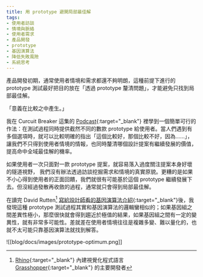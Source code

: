 ```yaml
---
title: 用 prototype 避開局部最佳解
tags:
- 使用者訪談
- 情境與脈絡
- 使用者需求
- 產品開發
- prototype
- 基因演算法
- 降低失敗風險
- 系統思考
---
```

產品開發初期，通常使用者情境和需求都還不夠明朗，這種前提下進行的 prototype 測試最好把目的放在「透過 prototype 釐清問題」，才能避免只找到局部最佳解。

「意義在比較之中產生。」

我在 Curcuit Breaker 這集的 [Podcast](https://podcasts.apple.com/dk/podcast/15-understanding-prototyping-to-learn/id1617350970?i=1000568844213){:target="_blank"} 裡學到一個簡單可行的作法：在測試過程同時提供截然不同的數款 prototype 給使用者。當人們遇到有多個選項時，就可以比較明確的指出「這個比較好，那個比較不好，因為......」，讓我們不只得到使用者情境的情報，也同時釐清哪個設計提案有繼續發展的價值，提高命中全域最佳解的機率。

如果使用者一次只面對一款 prototype 提案，就容易落入過度關注提案本身好壞的隧道視野， 我們沒有辦法透過訪談挖掘需求和情境的真實原貌。更糟的是如果不小心得到使用者的正面回饋，我們就很有可能基於這個 prototype 繼續發展下去。但沒經過發散再收斂的過程，通常就只會得到局部最佳解。

在讀完 David Rutten[^1] [寫給設計師看的基因演算法介紹](https://www.grasshopper3d.com/profiles/blogs/evolutionary-principles){:target="_blank"}後，我發現這種 prototype 測試過程其實和基因演算法的邏輯蠻相似的；如果基因組之間差異性極小，那麼很快就會得到趨近於極值的結果，如果基因組之間有一定的變異性，就有非常多可能性。差就差在使用者情境往往是複雜多變、難以量化的，也就不太可能只靠基因演算法就找到解答。

![[blog/docs/images/prototype-optimum.png]]

[^1]: [Rhino](https://www.rhino3d.com/){:target="_blank"} 內建視覺化程式語言 [Grasshopper](https://www.grasshopper3d.com/){:target="_blank"} 的主要開發者